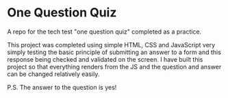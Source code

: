 # One Question Quiz

A repo for the tech test "one question quiz" completed as a practice.

This project was completed using simple HTML, CSS and JavaScript very simply testing the basic principle of submitting an answer to a form and this response being checked and validated on the screen. I have built this project so that everything renders from the JS and the question and answer can be changed relatively easily.

P.S. The answer to the question is yes!

